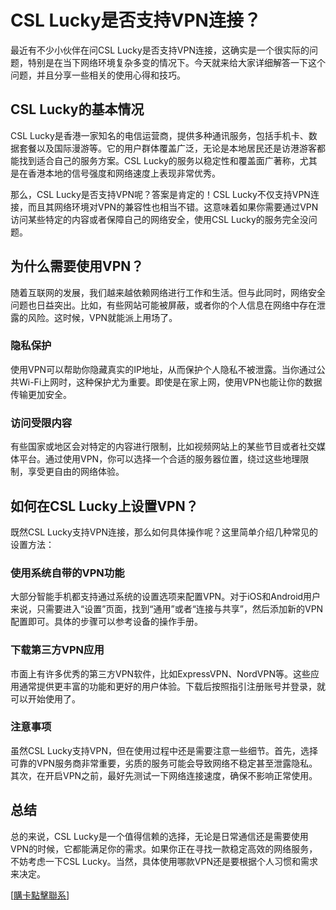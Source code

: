 # CSL Lucky是否支持VPN连接？

最近有不少小伙伴在问CSL Lucky是否支持VPN连接，这确实是一个很实际的问题，特别是在当下网络环境复杂多变的情况下。今天就来给大家详细解答一下这个问题，并且分享一些相关的使用心得和技巧。

## CSL Lucky的基本情况

CSL Lucky是香港一家知名的电信运营商，提供多种通讯服务，包括手机卡、数据套餐以及国际漫游等。它的用户群体覆盖广泛，无论是本地居民还是访港游客都能找到适合自己的服务方案。CSL Lucky的服务以稳定性和覆盖面广著称，尤其是在香港本地的信号强度和网络速度上表现非常优秀。

那么，CSL Lucky是否支持VPN呢？答案是肯定的！CSL Lucky不仅支持VPN连接，而且其网络环境对VPN的兼容性也相当不错。这意味着如果你需要通过VPN访问某些特定的内容或者保障自己的网络安全，使用CSL Lucky的服务完全没问题。

## 为什么需要使用VPN？

随着互联网的发展，我们越来越依赖网络进行工作和生活。但与此同时，网络安全问题也日益突出。比如，有些网站可能被屏蔽，或者你的个人信息在网络中存在泄露的风险。这时候，VPN就能派上用场了。

### 隐私保护

使用VPN可以帮助你隐藏真实的IP地址，从而保护个人隐私不被泄露。当你通过公共Wi-Fi上网时，这种保护尤为重要。即使是在家上网，使用VPN也能让你的数据传输更加安全。

### 访问受限内容

有些国家或地区会对特定的内容进行限制，比如视频网站上的某些节目或者社交媒体平台。通过使用VPN，你可以选择一个合适的服务器位置，绕过这些地理限制，享受更自由的网络体验。

## 如何在CSL Lucky上设置VPN？

既然CSL Lucky支持VPN连接，那么如何具体操作呢？这里简单介绍几种常见的设置方法：

### 使用系统自带的VPN功能

大部分智能手机都支持通过系统的设置选项来配置VPN。对于iOS和Android用户来说，只需要进入“设置”页面，找到“通用”或者“连接与共享”，然后添加新的VPN配置即可。具体的步骤可以参考设备的操作手册。

### 下载第三方VPN应用

市面上有许多优秀的第三方VPN软件，比如ExpressVPN、NordVPN等。这些应用通常提供更丰富的功能和更好的用户体验。下载后按照指引注册账号并登录，就可以开始使用了。

### 注意事项

虽然CSL Lucky支持VPN，但在使用过程中还是需要注意一些细节。首先，选择可靠的VPN服务商非常重要，劣质的服务可能会导致网络不稳定甚至泄露隐私。其次，在开启VPN之前，最好先测试一下网络连接速度，确保不影响正常使用。

## 总结

总的来说，CSL Lucky是一个值得信赖的选择，无论是日常通信还是需要使用VPN的时候，它都能满足你的需求。如果你正在寻找一款稳定高效的网络服务，不妨考虑一下CSL Lucky。当然，具体使用哪款VPN还是要根据个人习惯和需求来决定。

[[購卡點擊聯系](https://t.me/s/esim1088)]
